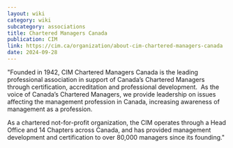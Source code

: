 ```yaml
---
layout: wiki
category: wiki
subcategory: associations
title: Chartered Managers Canada
publication: CIM
link: https://cim.ca/organization/about-cim-chartered-managers-canada
date: 2024-09-28
---
```


"Founded in 1942, CIM Chartered Managers Canada is the leading professional association in support of Canada’s Chartered Managers through certification, accreditation and professional development.  As the voice of Canada’s Chartered Managers, we provide leadership on issues affecting the management profession in Canada, increasing awareness of management as a profession.

As a chartered not-for-profit organization, the CIM operates through a Head Office and 14 Chapters across Canada, and has provided management development and certification to over 80,000 managers since its founding."
